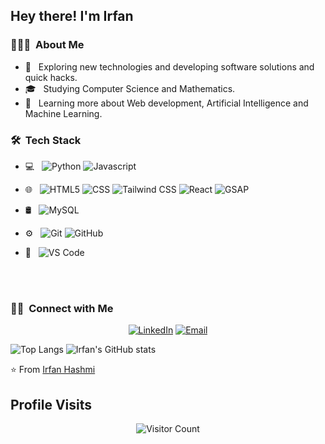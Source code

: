 

<h2> Hey there! I'm Irfan</h2>

<h3> 👨🏻‍💻 &nbsp;About Me </h3>

- 🤔 &nbsp; Exploring new technologies and developing software solutions and quick hacks.
- 🎓 &nbsp; Studying Computer Science and Mathematics.
- 🌱 &nbsp; Learning more about Web development, Artificial Intelligence and Machine Learning.


<h3> 🛠 &nbsp;Tech Stack</h3>

- 💻 &nbsp;
  ![Python](https://img.shields.io/badge/-Python-333333?style=flat&logo=python)
  ![Javascript](https://img.shields.io/badge/-Javascript-333333?style=flat&logo=javascript)
  
- 🌐 &nbsp;
  ![HTML5](https://img.shields.io/badge/-HTML5-333333?style=flat&logo=HTML5)
  ![CSS](https://img.shields.io/badge/-CSS-333333?style=flat&logo=CSS3&logoColor=1572B6)
  ![Tailwind CSS](https://img.shields.io/badge/Tailwind_CSS-333333?style=flat&logo=tailwind-css&logoColor=1572B6)
  ![React](https://img.shields.io/badge/-React-333333?style=flat&logo=react)
  ![GSAP](https://img.shields.io/badge/GSAP-333333?style=flat&logo=greensock&logoColor=white)
- 🛢 &nbsp;
  ![MySQL](https://img.shields.io/badge/-MySQL-333333?style=flat&logo=mysql)
- ⚙️ &nbsp;
  ![Git](https://img.shields.io/badge/-Git-333333?style=flat&logo=git)
  ![GitHub](https://img.shields.io/badge/-GitHub-333333?style=flat&logo=github)
- 🔧 &nbsp;
  ![VS Code](https://img.shields.io/badge/VS_Code-333333?style=flat&logo=visual-studio-code&logoColor=007ACC)

<br/>

<br/>

<h3> 🤝🏻 &nbsp;Connect with Me </h3>

<p align="center">
  <a href="https://www.linkedin.com/in/irfan-hashmi-86696925b/"><img alt="LinkedIn" src="https://img.shields.io/badge/LinkedIn-Irfan%20Hashmi-blue?style=flat-square&logo=linkedin"></a>
  <a href="mrirfanhashmi2303@gmail.com"><img alt="Email" src="https://img.shields.io/badge/Email-mrirfanhashmi2303@gmail.com-blue?style=flat-square&logo=gmail"></a>
</p>

![Top Langs](https://github-readme-stats.vercel.app/api/top-langs/?username=Irrfann29&layout=pie)
![Irfan's GitHub stats](https://github-readme-stats.vercel.app/api?username=Irrfann29)

⭐️ From [Irfan Hashmi](https://github.com/Irrfann29)
<h2>Profile Visits</h2>
<p align="center">
  <img src="https://profile-counter.glitch.me/{Irrfann29}/count.svg" alt="Visitor Count" />
</p>



